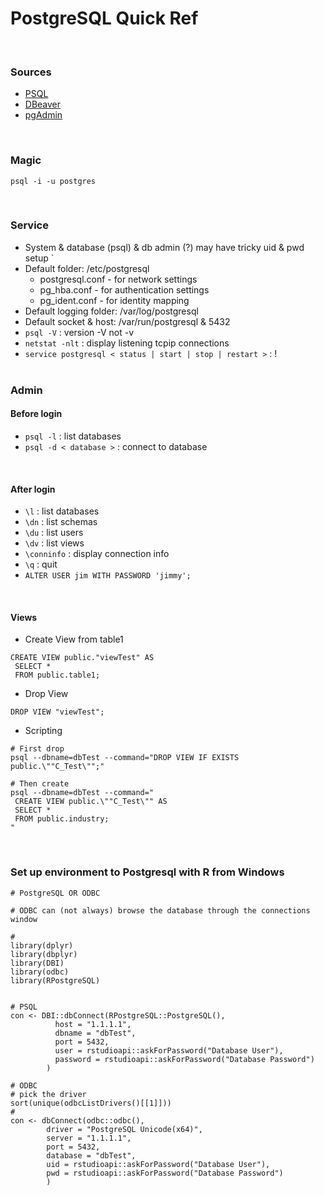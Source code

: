 
# PostgreSQL Quick Ref
<br>

### Sources

* [PSQL](https://www.postgresql.org/)  
* [DBeaver](https://dbeaver.io/)  
* [pgAdmin](https://www.pgadmin.org/)  
<br>

### Magic
```
psql -i -u postgres
````
<br>

### Service  
* System & database (psql) & db admin (?) may have tricky uid & pwd setup `  
* Default folder: /etc/postgresql
  * postgresql.conf - for network settings  
  * pg_hba.conf - for authentication settings  
  * pg_ident.conf - for identity mapping  
* Default logging folder: /var/log/postgresql  
* Default socket & host: /var/run/postgresql & 5432  
* ` psql -V ` : version -V not -v  
* ` netstat -nlt ` : display listening tcpip connections  
* ` service postgresql < status | start | stop | restart > ` : !
<br><br>

### Admin
#### Before login  
* ` psql -l ` : list databases  
* ` psql -d < database > ` : connect to database  
<br>

#### After login  
* ` \l ` : list databases  
* ` \dn ` : list schemas  
* ` \du ` : list users  
* ` \dv ` : list views  
* ` \conninfo ` : display connection info  
* ` \q ` : quit  
* ` ALTER USER jim WITH PASSWORD 'jimmy'; `  
<br>

#### Views
* Create View from table1
```
CREATE VIEW public."viewTest" AS
 SELECT *
 FROM public.table1;
```
* Drop View
```
DROP VIEW "viewTest";
```
* Scripting
```
# First drop
psql --dbname=dbTest --command="DROP VIEW IF EXISTS public.\""C_Test\"";"

# Then create
psql --dbname=dbTest --command="
 CREATE VIEW public.\""C_Test\"" AS 
 SELECT * 
 FROM public.industry;
"
```
<br>

### Set up environment to Postgresql with R from Windows
```
# PostgreSQL OR ODBC

# ODBC can (not always) browse the database through the connections window

#
library(dplyr)
library(dbplyr)
library(DBI)
library(odbc)
library(RPostgreSQL)


# PSQL
con <- DBI::dbConnect(RPostgreSQL::PostgreSQL(),
          host = "1.1.1.1",
          dbname = "dbTest",
          port = 5432,
          user = rstudioapi::askForPassword("Database User"),
          password = rstudioapi::askForPassword("Database Password")
        )

# ODBC
# pick the driver
sort(unique(odbcListDrivers()[[1]]))
#
con <- dbConnect(odbc::odbc(),
        driver = "PostgreSQL Unicode(x64)",
        server = "1.1.1.1",
        port = 5432,
        database = "dbTest",
        uid = rstudioapi::askForPassword("Database User"),
        pwd = rstudioapi::askForPassword("Database Password")
        )
```


<br><br>


